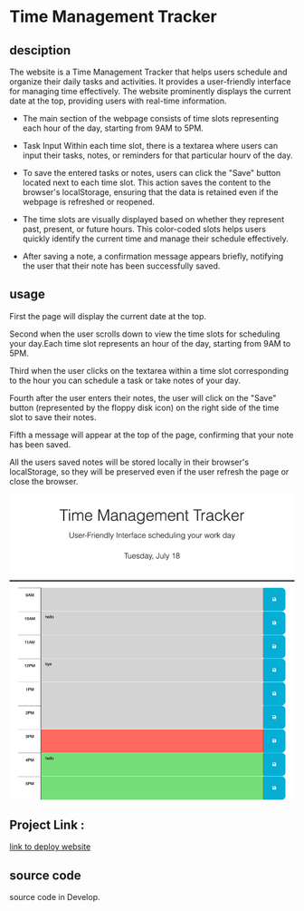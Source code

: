# Time Management Tracker

## desciption

The website is a Time Management Tracker that helps users schedule and organize their daily tasks and activities. It provides a user-friendly interface for managing time effectively. The website prominently displays the current date at the top, providing users with real-time information.

- The main section of the webpage consists of time slots representing each hour of the day, starting from 9AM to 5PM.

- Task Input Within each time slot, there is a textarea where users can input their tasks, notes, or reminders for that particular hourv of the day.

- To save the entered tasks or notes, users can click the "Save" button located next to each time slot. This action saves the content to the browser's localStorage, ensuring that the data is retained even if the webpage is refreshed or reopened.

- The time slots are visually displayed based on whether they represent past, present, or future hours. This color-coded slots helps users quickly identify the current time and manage their schedule effectively.

- After saving a note, a confirmation message appears briefly, notifying the user that their note has been successfully saved.

## usage

First the page will display the current date at the top.

Second when the user scrolls down to view the time slots for scheduling your day.Each time slot represents an hour of the day, starting from 9AM to 5PM.

Third when the user clicks on the textarea within a time slot corresponding to the hour you can schedule a task or take notes of your day.

Fourth after the user enters their notes, the user will click on the "Save" button (represented by the floppy disk icon) on the right side of the time slot to save their notes.

Fifth a message will appear at the top of the page, confirming that your note has been saved.

All the users saved notes will be stored locally in their browser's localStorage, so they will be preserved even if the user refresh the page or close the browser.

![Website screenshot](/images/tracker.html.png)

## Project Link :

[link to deploy website](https://ninamahdawe.github.io/TimeManagementTracker/)

## source code

source code in Develop.

